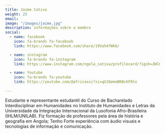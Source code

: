 ```yaml
---
title: Jaime Cativa
weight: 25
email: 
image: "/images/jaime.jpg"
description: informações sobre o membro
social:
  - name: facebook
    icon: fa-brands fa-facebook
    link: https://www.facebook.com/share/19Vah4fWk6/

  - name: instagram
    icon: fa-brands fa-instagram
    link: https://www.instagram.com/ngola_cativa/profilecard/?igsh=ZWl6Zm53d2NyNWR5

  - name: Youtube
    icon: fa-brands fa-youtube
    link: https://youtube.com/@africaxxi?si=qUJQemoBKBcKF0lo
    
---
```


Estudante e representante estudantil do Curso de Bacharelado Interdisciplinar em Humanidades no Instituto de Humanidades e Letras da Universidade da Integração Internacional da Lusofonia Afro-Brasileira (IHLM/UNILAB). Fiz formação de professores pela área de história e geografia em Angola; Tenho Forte experiência com áudio visuais e tecnologias de informação e comunicação.